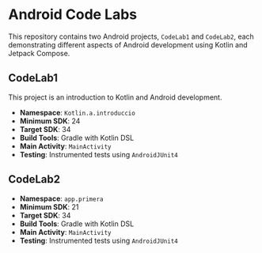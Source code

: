# Android Code Labs

This repository contains two Android projects, `CodeLab1` and `CodeLab2`, each demonstrating different aspects of Android development using Kotlin and Jetpack Compose.

## CodeLab1

This project is an introduction to Kotlin and Android development.

- **Namespace**: `Kotlin.a.introduccio`
- **Minimum SDK**: 24
- **Target SDK**: 34
- **Build Tools**: Gradle with Kotlin DSL
- **Main Activity**: `MainActivity`
- **Testing**: Instrumented tests using `AndroidJUnit4`

## CodeLab2

- **Namespace**: `app.primera`
- **Minimum SDK**: 21
- **Target SDK**: 34
- **Build Tools**: Gradle with Kotlin DSL
- **Main Activity**: `MainActivity`
- **Testing**: Instrumented tests using `AndroidJUnit4`
